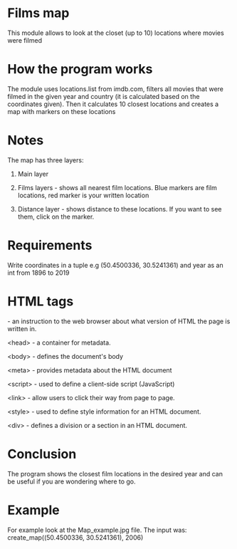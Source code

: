 <h1>Films map</h1>
This module allows to look at the closet (up to 10) locations where movies were filmed
<h1>How the program works</h1>
The module uses locations.list from imdb.com, filters all movies that were filmed in the given year and country (it is calculated based on
the coordinates given). Then it calculates 10 closest locations and creates a map with markers on these locations
<h1>Notes</h1>
The map has three layers:

1. Main layer

2. Films layers - shows all nearest film locations. Blue markers are film locations, red marker is your written location

3. Distance layer - shows distance to these locations. If you want to see them, click on the marker.

<h1>Requirements</h1>
Write coordinates in a tuple e.g (50.4500336, 30.5241361) and year as an int from 1896 to 2019
<h1>HTML tags</h1>
<!DOCTYPE html> - an instruction to the web browser about what version of HTML the page is written in.

&lt;head&gt; - a container for metadata.
  
&lt;body&gt; - defines the document's body
  
&lt;meta&gt; - provides metadata about the HTML document

&lt;script&gt; - used to define a client-side script (JavaScript)
  
&lt;link&gt; - allow users to click their way from page to page.

&lt;style&gt; - used to define style information for an HTML document.
  
&lt;div&gt; - defines a division or a section in an HTML document.
  
<h1>Conclusion</h1>
The program shows the closest film locations in the desired year and can be useful if you are wondering where to go.
<h1>Example</h1>
For example look at the Map_example.jpg file. The input was: create_map((50.4500336, 30.5241361), 2006)
